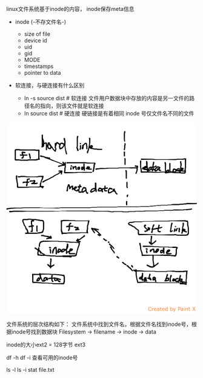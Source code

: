 
linux文件系统基于inode的内容， inode保存meta信息

+ inode (-不存文件名-)
  + size of file
  + device id
  + uid
  + gid
  + MODE
  + timestamps
  + pointer to data

+ 软连接，与硬连接有什么区别
	+ ln -s source dist # 软连接 文件用户数据块中存放的内容是另一文件的路径名的指向，则该文件就是软连接
	+ ln source dist # 硬连接 硬链接是有着相同 inode 号仅文件名不同的文件

![image](soft_hard_link.png)

文件系统的层次结构如下：
文件系统中找到文件名，根据文件名找到inode号，根据inode号找到数据块
Filesystem -> filename -> inode -> data


inode的大小ext2 = 128字节
ext3

df -h
df -i 查看可用的inode号

ls -l
ls -i
stat file.txt
